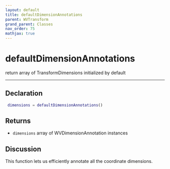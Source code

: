 ```yaml
---
layout: default
title: defaultDimensionAnnotations
parent: WVTransform
grand_parent: Classes
nav_order: 75
mathjax: true
---
```


#  defaultDimensionAnnotations

return array of TransformDimensions initialized by default


---

## Declaration
```matlab
 dimensions = defaultDimensionAnnotations()
```
## Returns
+ `dimensions`  array of WVDimensionAnnotation instances

## Discussion

  This function lets us efficiently annotate all the coordinate dimensions.
 
      
